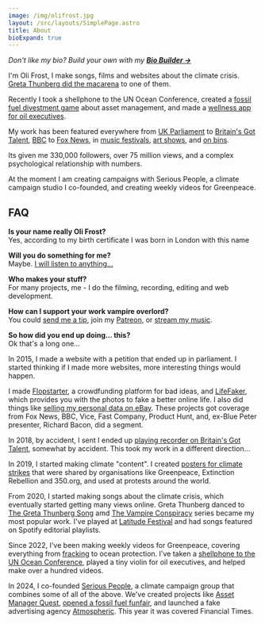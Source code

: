 ```yaml
---
image: /img/olifrost.jpg
layout: /src/layouts/SimplePage.astro
title: About
bioExpand: true
---
```


*Don't like my bio? Build your own with my **[Bio Builder →](/bio-builder)***

I'm Oli Frost, I make songs, films and websites about the climate crisis. [Greta Thunberg did the macarena](/blog/the-greta-thunberg-song) to one of them.

Recently I took a shellphone to the UN Ocean Conference, created a [fossil fuel divestment game](/blog/asset-manager-quest) about asset management, and made a [wellness app for oil executives](/blog/oilwell). 

My work has been featured everywhere from [UK Parliament](/blog/thehomelessperiod) to [Britain's Got Talent](/blog/recorda-boi), [BBC](/blog/lifefaker) to [Fox News](/blog/data-on-ebay), in [music festivals](/blog/latitude), [art shows](/blog/refer-a-friend), and [on bins](/blog/little-tips). 

Its given me 330,000 followers, over 75 million views, and a complex psychological relationship with numbers.

At the moment I am creating campaigns with Serious People, a climate campaign studio I co-founded, and creating weekly videos for Greenpeace.

## FAQ

**Is your name really Oli Frost?**  
Yes, according to my birth certificate I was born in London with this name

**Will you do something for me?**  
Maybe. [I will listen to anything…](mailto:mail@olifro.st)

**Who makes your stuff?**  
For many projects, me - I do the filming, recording, editing and web development.

**How can I support your work vampire overlord?**  
You could [send me a tip](https://ko-fi.com/olifrost), join my [Patreon](https://www.patreon.com/OliFrost/membership), or [stream my music](https://olifro.st/links).

**So how did you end up doing… this?**  
Ok that's a long one…

In 2015, I made a website with a petition that ended up in parliament. I started thinking if I made more websites, more interesting things would happen.

I made [Flopstarter](/blog/flopstarter), a crowdfunding platform for bad ideas, and [LifeFaker](/blog/lifefaker), which provides you with the photos to fake a better online life. I also did things like [selling my personal data on eBay](/blog/data-on-ebay). These projects got coverage from Fox News, BBC, Vice, Fast Company, Product Hunt, and, ex-Blue Peter presenter, Richard Bacon, did a segment.

In 2018, by accident, I sent I ended up [playing recorder on Britain's Got Talent](/blog/recorda-boi), somewhat by accident. This took my work in a different direction…

In 2019, I started making climate "content". I created [posters for climate strikes](/blog/climate-strike-posters) that were shared by organisations like Greenpeace, Extinction Rebellion and 350.org, and used at protests around the world.

From 2020, I started making songs about the climate crisis, which eventually started getting many views online. Greta Thunberg danced to [The Greta Thunberg Song](/blog/the-greta-thunberg-song) amd [The Vampire Conspiracy](/blog/the-vampire-conspiracy) series became my most popular work. I've played at [Latitude Festival](/blog/latitude) and had songs featured on Spotify editorial playlists.

Since 2022, I've been making weekly videos for Greenpeace, covering everything from [fracking](/blog/fracking-is-good) to ocean protection. I've taken a [shellphone to the UN Ocean Conference](/blog/shellphone), played a tiny violin for oil executives, and helped make over a hundred videos.

In 2024, I co-founded [Serious People](https://seriouspeople.org.uk), a climate campaign group that combines some of all of the above. We've created projects like [Asset Manager Quest](/blog/asset-manager-quest), [opened a fossil fuel funfair](/blog/fossil-fuel-funfair), and launched a fake advertising agency [Atmospheric](/blog/atmospheric). This year it was covered Financial Times.
